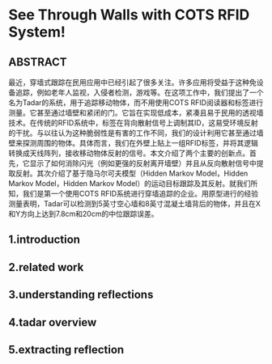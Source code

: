 # See Through Walls with COTS RFID System!
## ABSTRACT
最近，穿墙式跟踪在民用应用中已经引起了很多关注。许多应用将受益于这种免设备追踪，例如老年人监视，入侵者检测，游戏等。在这项工作中，我们提出了一个名为Tadar的系统，用于追踪移动物体，而不用使用COTS RFID阅读器和标签进行测量。它甚至通过墙壁和紧闭的门。它旨在实现低成本，紧凑且易于民用的透视墙技术。在传统的RFID系统中，标签在背向散射信号上调制其ID，这易受环境反射的干扰。与以往认为这种脆弱性是有害的工作不同，我们的设计利用它甚至通过墙壁来探测周围的物体。具体而言，我们在外壁上贴上一组RFID标签，并将其逻辑转换成天线阵列，接收移动物体反射的信号。本文介绍了两个主要的创新点。首先，它显示了如何消除闪光（例如更强的反射离开墙壁）并且从反向散射信号中提取反射。其次介绍了基于隐马尔可夫模型（Hidden Markov Model，Hidden Markov Model，Hidden Markov Model）的运动目标跟踪及其反射。就我们所知，我们是第一个使用COTS RFID系统进行穿墙追踪的企业。用原型进行的经验测量表明，Tadar可以检测到5英寸空心墙和8英寸混凝土墙背后的物体，并且在X和Y方向上达到7.8cm和20cm的中位跟踪误差。
## 1.introduction
## 2.related work
## 3.understanding reflections
## 4.tadar overview
## 5.extracting reflection
## 
